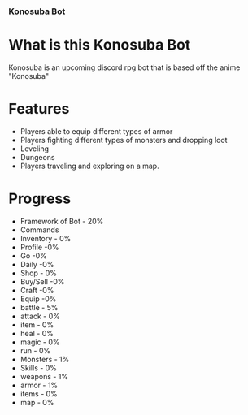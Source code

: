 
### Konosuba Bot

# What is this Konosuba Bot

Konosuba is an upcoming discord rpg bot that is based off the anime "Konosuba"

# Features

- Players able to equip different types of armor
- Players fighting different types of monsters and dropping loot
- Leveling
- Dungeons
- Players traveling and exploring on a map.	

# Progress

- Framework of Bot - 20%
- Commands
 - Inventory - 0%
 - Profile -0%
 - Go -0%
 - Daily -0%
 - Shop - 0%
 - Buy/Sell -0%
 - Craft -0%
 - Equip -0%
 - battle - 5%
 - attack - 0%
 - item - 0%
 - heal - 0% 
 - magic - 0%
 - run - 0%
- Monsters - 1%
- Skills - 0%
- weapons - 1%
- armor - 1%
- items - 0%
- map - 0%
